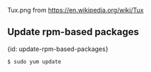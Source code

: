 Tux.png from https://en.wikipedia.org/wiki/Tux

## Update rpm-based packages
{id: update-rpm-based-packages}

```
$ sudo yum update
```



